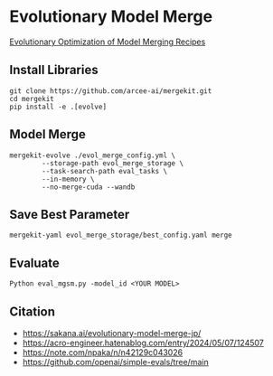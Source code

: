 # Evolutionary Model Merge
[Evolutionary Optimization of Model Merging Recipes](https://sakana.ai/evolutionary-model-merge-jp/)

## Install Libraries
```
git clone https://github.com/arcee-ai/mergekit.git
cd mergekit
pip install -e .[evolve]
```

## Model Merge
```
mergekit-evolve ./evol_merge_config.yml \
		--storage-path evol_merge_storage \
		--task-search-path eval_tasks \
		--in-memory \
		--no-merge-cuda --wandb
```

## Save Best Parameter
```
mergekit-yaml evol_merge_storage/best_config.yaml merge
```

## Evaluate
```
Python eval_mgsm.py -model_id <YOUR MODEL>
```

## Citation
- https://sakana.ai/evolutionary-model-merge-jp/
- https://acro-engineer.hatenablog.com/entry/2024/05/07/124507
- https://note.com/npaka/n/n42129c043026
- https://github.com/openai/simple-evals/tree/main
